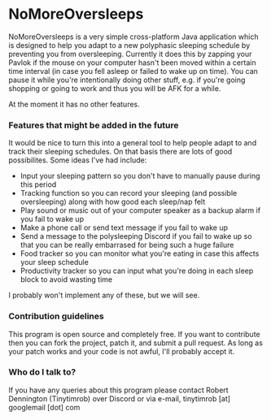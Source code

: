 # NoMoreOversleeps #

NoMoreOversleeps is a very simple cross-platform Java application which is designed to help you adapt to a new polyphasic sleeping schedule by preventing you from oversleeping.
Currently it does this by zapping your Pavlok if the mouse on your computer hasn't been moved within a certain time interval (in case you fell asleep or failed to wake up on time).
You can pause it while you're intentionally doing other stuff, e.g. if you're going shopping or going to work and thus you will be AFK for a while.

At the moment it has no other features.

### Features that might be added in the future ###

It would be nice to turn this into a general tool to help people adapt to and track their sleeping schedules. On that basis there are lots of good possibilites. Some ideas I've had include:

* Input your sleeping pattern so you don't have to manually pause during this period
* Tracking function so you can record your sleeping (and possible oversleeping) along with how good each sleep/nap felt
* Play sound or music out of your computer speaker as a backup alarm if you fail to wake up
* Make a phone call or send text message if you fail to wake up
* Send a message to the polysleeping Discord if you fail to wake up so that you can be really embarrased for being such a huge failure
* Food tracker so you can monitor what you're eating in case this affects your sleep schedule
* Productivity tracker so you can input what you're doing in each sleep block to avoid wasting time

I probably won't implement any of these, but we will see.

### Contribution guidelines ###

This program is open source and completely free. If you want to contribute then you can fork the project, patch it, and submit a pull request. As long as your patch works and your code is not awful, I'll probably accept it.

### Who do I talk to? ###

If you have any queries about this program please contact Robert Dennington (Tinytimrob) over Discord or via e-mail, tinytimrob [at] googlemail [dot] com